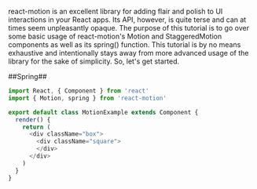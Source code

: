 react-motion is an excellent library for adding flair and polish to UI interactions in your React apps. Its API, however, is quite terse and can at times seem unpleasantly opaque. The purpose of this tutorial is to go over some basic usage of react-motion's Motion and StaggeredMotion components as well as its spring() function. This tutorial is by no means exhaustive and intentionally stays away from more advanced usage of the library for the sake of simplicity. So, let's get started.

##Spring##

```js
import React, { Component } from 'react'
import { Motion, spring } from 'react-motion'

export default class MotionExample extends Component {
  render() {
    return (
      <div className="box">
        <div className="square">
        </div>
      </div>
    )
  }
}
```
